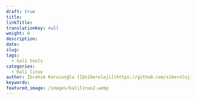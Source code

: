 ```yaml
---
draft: true
title: 
linkTitle: 
translationKey: null
weight: 0
description: 
date: 
slug:
tags:
  - kali tools
categories:
  - Kali linux
author: İbrahim Korucuoğlu ([@siberoloji](https://github.com/siberoloji))
keywords: 
featured_image: /images/kalilinux2.webp
---
```

